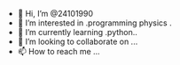 - 👋 Hi, I’m @24101990
- 👀 I’m interested in .programming physics .
- 🌱 I’m currently learning .python..
- 💞️ I’m looking to collaborate on ...
- 📫 How to reach me ...

<!---
24101990/24101990 is a ✨ special ✨ repository because its `README.md` (this file) appears on your GitHub profile.
You can click the Preview link to take a look at your changes.
--->
